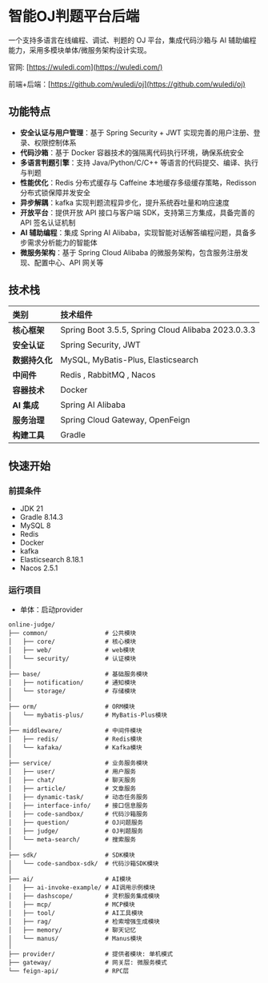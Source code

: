 # 智能OJ判题平台后端

一个支持多语言在线编程、调试、判题的 OJ 平台，集成代码沙箱与 AI 辅助编程能力，采用多模块单体/微服务架构设计实现。

官网: [https://wuledi.com](https://wuledi.com/)

前端+后端：[https://github.com/wuledi/oj](https://github.com/wuledi/oj)

## 功能特点

- **安全认证与用户管理**：基于 Spring Security + JWT 实现完善的用户注册、登录、权限控制体系
- **代码沙箱**：基于 Docker 容器技术的强隔离代码执行环境，确保系统安全
- **多语言判题引擎**：支持 Java/Python/C/C++ 等语言的代码提交、编译、执行与判题
- **性能优化**：Redis 分布式缓存与 Caffeine 本地缓存多级缓存策略，Redisson 分布式锁保障并发安全
- **异步解耦**：kafka 实现判题流程异步化，提升系统吞吐量和响应速度
- **开放平台**：提供开放 API 接口与客户端 SDK，支持第三方集成，具备完善的 API 签名认证机制
- **AI 辅助编程**：集成 Spring AI Alibaba，实现智能对话解答编程问题，具备多步需求分析能力的智能体
- **微服务架构**：基于 Spring Cloud Alibaba 的微服务架构，包含服务注册发现、配置中心、API 网关等

## 技术栈

| 类别        | 技术组件                                               |
|:----------|:---------------------------------------------------|
| **核心框架**  | Spring Boot 3.5.5, Spring Cloud Alibaba 2023.0.3.3 |
| **安全认证**  | Spring Security, JWT                               |
| **数据持久化** | MySQL, MyBatis-Plus, Elasticsearch                 |
| **中间件**   | Redis , RabbitMQ , Nacos                           |
| **容器技术**  | Docker                                             |
| **AI 集成** | Spring AI Alibaba                                  |
| **服务治理**  | Spring Cloud Gateway, OpenFeign                    |
| **构建工具**  | Gradle                                             |

## 快速开始

### 前提条件

- JDK 21
- Gradle 8.14.3
- MySQL 8
- Redis
- Docker
- kafka
- Elasticsearch 8.18.1
- Nacos 2.5.1

### 运行项目

- 单体：启动provider

```plaintext
online-judge/
├── common/                # 公共模块
│   ├── core/              # 核心模块
│   ├── web/               # web模块
│   └── security/          # 认证模块
│
├── base/                  # 基础服务模块
│   ├── notification/      # 通知模块
│   └── storage/           # 存储模块
│ 
├── orm/                   # ORM模块
│   └── mybatis-plus/      # MyBatis-Plus模块
│ 
├── middleware/            # 中间件模块
│   ├── redis/             # Redis模块
│   └── kafaka/            # Kafka模块
│
├── service/               # 业务服务模块
│   ├── user/              # 用户服务
│   ├── chat/              # 聊天服务
│   ├── article/           # 文章服务
│   ├── dynamic-task/      # 动态任务服务
│   ├── interface-info/    # 接口信息服务
│   ├── code-sandbox/      # 代码沙箱服务
│   ├── question/          # OJ问题服务
│   ├── judge/             # OJ判题服务
│   └── meta-search/       # 搜索服务
│ 
├── sdk/                   # SDK模块
│   └── code-sandbox-sdk/  # 代码沙箱SDK模块
│
├── ai/                    # AI模块
│   ├── ai-invoke-example/ # AI调用示例模块
│   ├── dashscope/         # 灵积服务集成模块
│   ├── mcp/               # MCP模块
│   ├── tool/              # AI工具模块
│   ├── rag/               # 检索增强生成模块
│   ├── memory/            # 聊天记忆
│   └── manus/             # Manus模块
│
├── provider/              # 提供者模块: 单机模式
├── gateway/               # 网关层: 微服务模式
└── feign-api/             # RPC层
```
